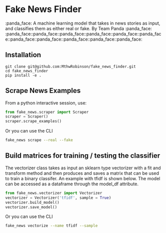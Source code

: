 # Fake News Finder
:panda\_face: A machine learning model that takes in news stories as input, and classifies them as either real or fake. By Team Panda :panda\_face:
           :panda\_face::panda\_face::panda\_face::panda\_face::panda\_face::panda\_face::panda\_face::panda\_face::panda\_face::panda\_face::panda\_face:

## Installation
```
git clone git@github.com:MthwRobinson/fake_news_finder.git
cd fake_news_finder
pip install -e .
```

## Scrape News Examples
From a python interactive session, use:
```python
from fake_news.scraper import Scraper
scraper = Scraper()
scraper.scrape_examples()
```
Or you can use the CLI
```bash
fake_news scrape --real --fake
```

## Build matrices for training / testing the classifier
The vectorizer class takes as input an sklearn type vectorizer with
a fit and transform method and then produces and saves a matrix that can be used to train a binary classifer. An example with tfidf is shown below. The model can be accessed as a dataframe through the model\_df attribute.
```python
from fake_news.vectorizer import Vectorizer
vectorizer = Vectorizer('tfidf', sample = True)
vectorizer.build_model()
vectorizer.save_model()
```

Or you can use the CLI
```bash
fake_news vectorize --name tfidf --sample
```
